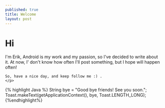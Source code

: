 ```yaml
---
published: true
title: Welcome 
layout: post
---
```

<head>
<link rel="stylesheet" href="../../../css/bootstrap.min.css">
<link rel="stylesheet" href="../../../css/default.css">
</head>
<body>

<h1>Hi</h1>
  <div class="container">
    <p>
    I'm Erik, Android is my work and my passion, so I've decided to write about it.
    At now, I' don't know how often I'll post something, but I hope will happen often!
    
    So, have a nice day, and keep follow me :) .
    </p>
  </div>
  <div class="jumbotron">
    <div class="container">
      <div class="row">
        <div class="col-md-8 col-centered">
          {% highlight Java %}
            String bye = "Good bye friends! See you soon.";
            Toast.makeText(getApplicationContext(), bye, Toast.LENGTH_LONG);
          {%endhighlight%}
        </div>
      </div>
    </div>
  </div>
 
</body>

